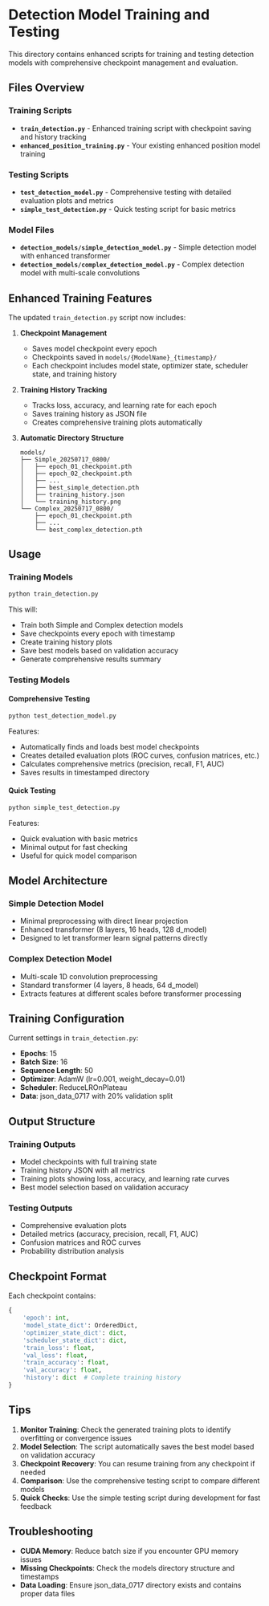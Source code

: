 # Detection Model Training and Testing

This directory contains enhanced scripts for training and testing detection models with comprehensive checkpoint management and evaluation.

## Files Overview

### Training Scripts
- **`train_detection.py`** - Enhanced training script with checkpoint saving and history tracking
- **`enhanced_position_training.py`** - Your existing enhanced position model training

### Testing Scripts
- **`test_detection_model.py`** - Comprehensive testing with detailed evaluation plots and metrics
- **`simple_test_detection.py`** - Quick testing script for basic metrics

### Model Files
- **`detection_models/simple_detection_model.py`** - Simple detection model with enhanced transformer
- **`detection_models/complex_detection_model.py`** - Complex detection model with multi-scale convolutions

## Enhanced Training Features

The updated `train_detection.py` script now includes:

1. **Checkpoint Management**
   - Saves model checkpoint every epoch
   - Checkpoints saved in `models/{ModelName}_{timestamp}/`
   - Each checkpoint includes model state, optimizer state, scheduler state, and training history

2. **Training History Tracking**
   - Tracks loss, accuracy, and learning rate for each epoch
   - Saves training history as JSON file
   - Creates comprehensive training plots automatically

3. **Automatic Directory Structure**
   ```
   models/
   ├── Simple_20250717_0800/
   │   ├── epoch_01_checkpoint.pth
   │   ├── epoch_02_checkpoint.pth
   │   ├── ...
   │   ├── best_simple_detection.pth
   │   ├── training_history.json
   │   └── training_history.png
   └── Complex_20250717_0800/
       ├── epoch_01_checkpoint.pth
       ├── ...
       └── best_complex_detection.pth
   ```

## Usage

### Training Models
```bash
python train_detection.py
```

This will:
- Train both Simple and Complex detection models
- Save checkpoints every epoch with timestamp
- Create training history plots
- Save best models based on validation accuracy
- Generate comprehensive results summary

### Testing Models

#### Comprehensive Testing
```bash
python test_detection_model.py
```

Features:
- Automatically finds and loads best model checkpoints
- Creates detailed evaluation plots (ROC curves, confusion matrices, etc.)
- Calculates comprehensive metrics (precision, recall, F1, AUC)
- Saves results in timestamped directory

#### Quick Testing
```bash
python simple_test_detection.py
```

Features:
- Quick evaluation with basic metrics
- Minimal output for fast checking
- Useful for quick model comparison

## Model Architecture

### Simple Detection Model
- Minimal preprocessing with direct linear projection
- Enhanced transformer (8 layers, 16 heads, 128 d_model)
- Designed to let transformer learn signal patterns directly

### Complex Detection Model
- Multi-scale 1D convolution preprocessing
- Standard transformer (4 layers, 8 heads, 64 d_model)
- Extracts features at different scales before transformer processing

## Training Configuration

Current settings in `train_detection.py`:
- **Epochs**: 15
- **Batch Size**: 16
- **Sequence Length**: 50
- **Optimizer**: AdamW (lr=0.001, weight_decay=0.01)
- **Scheduler**: ReduceLROnPlateau
- **Data**: json_data_0717 with 20% validation split

## Output Structure

### Training Outputs
- Model checkpoints with full training state
- Training history JSON with all metrics
- Training plots showing loss, accuracy, and learning rate curves
- Best model selection based on validation accuracy

### Testing Outputs
- Comprehensive evaluation plots
- Detailed metrics (accuracy, precision, recall, F1, AUC)
- Confusion matrices and ROC curves
- Probability distribution analysis

## Checkpoint Format

Each checkpoint contains:
```python
{
    'epoch': int,
    'model_state_dict': OrderedDict,
    'optimizer_state_dict': dict,
    'scheduler_state_dict': dict,
    'train_loss': float,
    'val_loss': float,
    'train_accuracy': float,
    'val_accuracy': float,
    'history': dict  # Complete training history
}
```

## Tips

1. **Monitor Training**: Check the generated training plots to identify overfitting or convergence issues
2. **Model Selection**: The script automatically saves the best model based on validation accuracy
3. **Checkpoint Recovery**: You can resume training from any checkpoint if needed
4. **Comparison**: Use the comprehensive testing script to compare different models
5. **Quick Checks**: Use the simple testing script during development for fast feedback

## Troubleshooting

- **CUDA Memory**: Reduce batch size if you encounter GPU memory issues
- **Missing Checkpoints**: Check the models directory structure and timestamps
- **Data Loading**: Ensure json_data_0717 directory exists and contains proper data files
